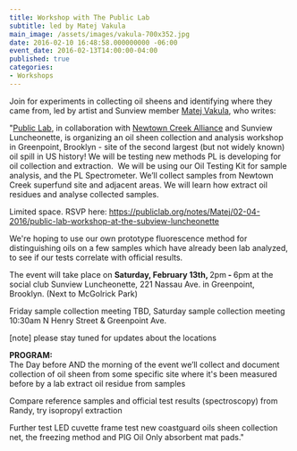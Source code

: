 ```yaml
---
title: Workshop with The Public Lab
subtitle: led by Matej Vakula
main_image: /assets/images/vakula-700x352.jpg
date: 2016-02-10 16:48:58.000000000 -06:00
event_date: 2016-02-13T14:00:00-04:00
published: true
categories:
- Workshops
---
```

<p>Join for experiments in collecting oil sheens and identifying where they came from, led by artist and Sunview member <a href="http://vakula.eu">Matej Vakula</a>, who writes:</p>
<p>"<a href="https://publiclab.org/">Public Lab</a>, in collaboration with <a href="http://www.newtowncreekalliance.org/">Newtown Creek Alliance</a> and Sunview Luncheonette, is organizing an oil sheen collection and analysis workshop in Greenpoint, Brooklyn - site of the second largest (but not widely known) oil spill in US history! We will be testing new methods PL is developing for oil collection and extraction.  We will be using our Oil Testing Kit for sample analysis, and the PL Spectrometer. We’ll collect samples from Newtown Creek superfund site and adjacent areas. We will learn how extract oil residues and analyse collected samples.</p>
<p>Limited space. RSVP here: <a href="https://publiclab.org/notes/Matej/02-04-2016/public-lab-workshop-at-the-subview-luncheonette">https://publiclab.org/notes/Matej/02-04-2016/public-lab-workshop-at-the-subview-luncheonette</a></p>
<p>We're hoping to use our own prototype fluorescence method for distinguishing oils on a few samples which have already been lab analyzed, to see if our tests correlate with official results.</p>
<p>The event will take place on <strong>Saturday, February 13th, </strong>2pm<strong> - </strong>6pm at the social club Sunview Luncheonette, 221 Nassau Ave. in Greenpoint, Brooklyn. (Next to McGolrick Park)</p>
<p>Friday sample collection meeting TBD, Saturday sample collection meeting 10:30am N Henry Street &amp; Greenpoint Ave.</p>
<p>[note] please stay tuned for updates about the locations</p>
<p><strong>PROGRAM:</strong><br />
The Day before AND the morning of the event we’ll collect and document collection of oil sheen from some specific site where it's been measured before by a lab extract oil residue from samples</p>
<p>Compare reference samples and official test results (spectroscopy) from Randy, try isopropyl extraction</p>
<p>Further test LED cuvette frame test new coastguard oils sheen collection net, the freezing method and PIG Oil Only absorbent mat pads."</p>
